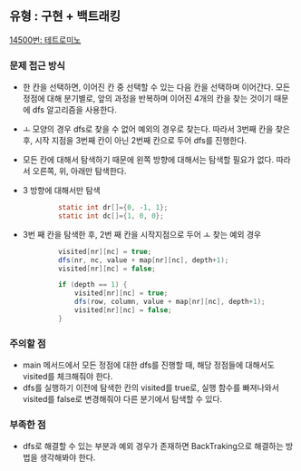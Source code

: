## 유형 : 구현 + 백트래킹
[14500번: 테트로미노](https://www.acmicpc.net/problem/14500)

### 문제 접근 방식
  - 한 칸을 선택하면, 이어진 칸 중 선택할 수 있는 다음 칸을 선택하며 이어간다. 모든 정점에 대해 분기별로, 앞의 과정을 반복하며 이어진 4개의 칸을 찾는 것이기 때문에 dfs 알고리즘을 사용한다.
  - ㅗ 모양의 경우 dfs로 찾을 수 없어 예외의 경우로 찾는다. 따라서 3번째 칸을 찾은 후, 시작 지점을 3번째 칸이 아닌 2번째 칸으로 두어 dfs를 진행한다. 
  - 모든 칸에 대해서 탐색하기 때문에 왼쪽 방향에 대해서는 탐색할 필요가 없다. 따라서 오른쪽, 위, 아래만 탐색한다.

  - 3 방향에 대해서만 탐색
``` Java
            static int dr[]={0, -1, 1};
            static int dc[]={1, 0, 0};
```

  - 3번 째 칸을 탐색한 후, 2번 째 칸을 시작지점으로 두어 ㅗ 찾는 예외 경우
``` Java
            visited[nr][nc] = true;
            dfs(nr, nc, value + map[nr][nc], depth+1);
            visited[nr][nc] = false;

            if (depth == 1) {
                visited[nr][nc] = true;
                dfs(row, column, value + map[nr][nc], depth+1);
                visited[nr][nc] = false;
            }
```

### 주의할 점
  - main 메서드에서 모든 정점에 대한 dfs를 진행할 때, 해당 정점들에 대해서도 visited를 체크해줘야 한다.
  - dfs를 실행하기 이전에 탐색한 칸의 visited를 true로, 실행 함수를 빠져나와서 visited를 false로 변경해줘야 다른 분기에서 탐색할 수 있다.

### 부족한 점
  - dfs로 해결할 수 있는 부분과 예외 경우가 존재하면 BackTraking으로 해결하는 방법을 생각해봐야 한다.
